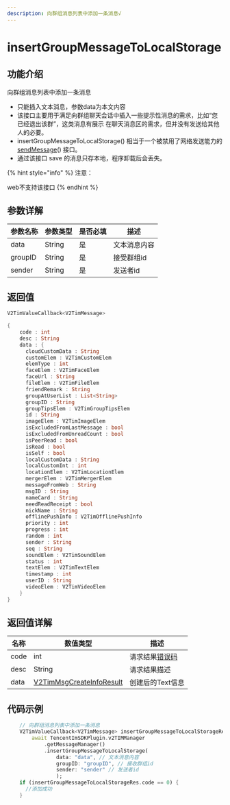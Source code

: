 ```yaml
---
description: 向群组消息列表中添加一条消息√
---
```


# insertGroupMessageToLocalStorage

## 功能介绍

向群组消息列表中添加一条消息

* 只能插入文本消息，参数data为本文内容
* 该接口主要用于满足向群组聊天会话中插入一些提示性消息的需求，比如“您已经退出该群”，这类消息有展示 在聊天消息区的需求，但并没有发送给其他人的必要。
* insertGroupMessageToLocalStorage() 相当于一个被禁用了网络发送能力的 [sendMessage](sendmessage.md)() 接口。
* 通过该接口 save 的消息只存本地，程序卸载后会丢失。

{% hint style="info" %}
注意： 

web不支持该接口
{% endhint %}

## 参数详解

| 参数名称    | 参数类型   | 是否必填 | 描述     |
| ------- | ------ | ---- | ------ |
| data    | String | 是    | 文本消息内容 |
| groupID | String | 是    | 接受群组id |
| sender  | String | 是    | 发送者id  |

## 返回值

```dart
V2TimValueCallback<V2TimMessage>

{
    code : int
    desc : String
    data : {
      cloudCustomData : String
      customElem : V2TimCustomElem
      elemType : int
      faceElem : V2TimFaceElem
      faceUrl : String
      fileElem : V2TimFileElem
      friendRemark : String
      groupAtUserList : List<String>
      groupID : String
      groupTipsElem : V2TimGroupTipsElem
      id : String
      imageElem : V2TimImageElem
      isExcludedFromLastMessage : bool
      isExcludedFromUnreadCount : bool
      isPeerRead : bool
      isRead : bool
      isSelf : bool
      localCustomData : String
      localCustomInt : int
      locationElem : V2TimLocationElem
      mergerElem : V2TimMergerElem
      messageFromWeb : String
      msgID : String
      nameCard : String
      needReadReceipt : bool
      nickName : String
      offlinePushInfo : V2TimOfflinePushInfo
      priority : int
      progress : int
      random : int
      sender : String
      seq : String
      soundElem : V2TimSoundElem
      status : int
      textElem : V2TimTextElem
      timestamp : int
      userID : String
      videoElem : V2TimVideoElem
    }
}
```

## 返回值详解

| 名称   | 数值类型                                                                       | 描述                                                             |
| ---- | -------------------------------------------------------------------------- | -------------------------------------------------------------- |
| code | int                                                                        | 请求结果[错误码](https://cloud.tencent.com/document/product/269/1671) |
| desc | String                                                                     | 请求结果描述                                                         |
| data | [V2TimMsgCreateInfoResult](../guan-jian-lei/message/v2timsdklistener-1.md) | 创建后的Text信息                                                     |

## 代码示例  &#x20;

```dart
    // 向群组消息列表中添加一条消息
    V2TimValueCallback<V2TimMessage> insertGroupMessageToLocalStorageRes =
        await TencentImSDKPlugin.v2TIMManager
            .getMessageManager()
            .insertGroupMessageToLocalStorage(
                data: "data", // 文本消息内容
                groupID: "groupID", // 接收群组id
                sender: "sender" // 发送者id
                );
    if (insertGroupMessageToLocalStorageRes.code == 0) {
      //添加成功
    }
```
